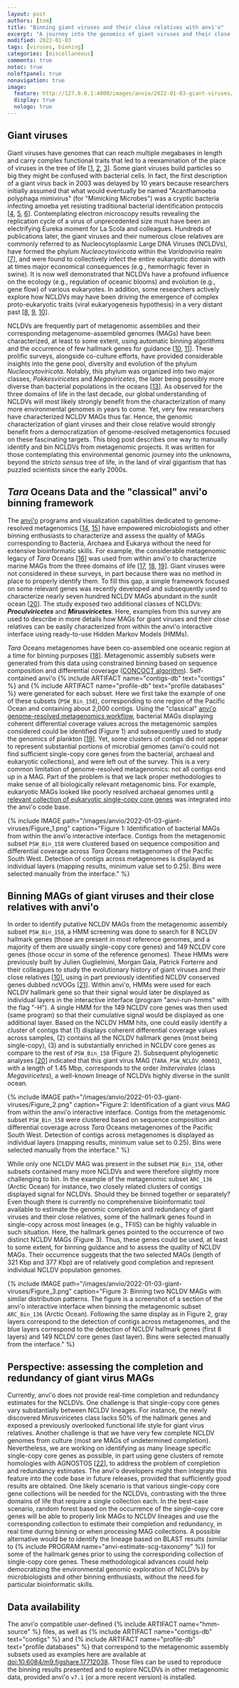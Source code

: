 ```yaml
---
layout: post
authors: [tom]
title: "Binning giant viruses and their close relatives with anvi'o"
excerpt: "A journey into the genomics of giant viruses and their close relatives "
modified: 2022-01-03
tags: [viruses, binning]
categories: [miscellaneous]
comments: true
notoc: true
noleftpanel: true
nonavigation: true
image:
  feature: http://127.0.0.1:4000/images/anvio/2022-01-03-giant-viruses/header.png
  display: true
  nologo: true
---
```


## Giant viruses

Giant viruses have genomes that can reach multiple megabases in length and carry complex functional traits that led to a reexamination of the place of viruses in the tree of life [[1](https://www.mdpi.com/1999-4915/9/3/46), [2](https://www.pnas.org/content/111/11/4274), [3](https://www.science.org/doi/10.1126/science.1239181)]. Some giant viruses build particles so big they might be confused with bacterial cells. In fact, the first description of a giant virus back in 2003 was delayed by 10 years because researchers initially assumed that what would eventually be named "Acanthamoeba polyphaga mimivirus" (for "Mimicking Microbes") was a cryptic bacteria infecting amoeba yet resisting traditional bacterial identification protocols [[4](https://www.science.org/doi/10.1126/science.1081867), [5](https://academic.oup.com/femsre/article/39/6/779/550971), [6](https://www.ncbi.nlm.nih.gov/pmc/articles/PMC498455/)]. Contemplating electron microscopy results revealing the replication cycle of a virus of unprecedented size must have been an electrifying Eureka moment for La Scola and colleagues. Hundreds of publications later, the giant viruses and their numerous close relatives are commonly referred to as Nucleocytoplasmic Large DNA Viruses (NCLDVs), have formed the phylum *Nucleocytoviricota* within the *Varidnaviria* realm [[7](https://journals.asm.org/doi/10.1128/MMBR.00061-19)], and were found to collectively infect the entire eukaryotic domain with at times major economical consequences (e.g., hemorrhagic fever in swine). It is now well demonstrated that NCLDVs have a profound influence on the ecology (e.g., regulation of oceanic blooms) and evolution (e.g., gene flow) of various eukaryotes. In addition, some researchers actively explore how NCLDVs may have been driving the emergence of complex proto-eukaryotic traits (viral eukaryogenesis hypothesis) in a very distant past [[8](https://pubmed.ncbi.nlm.nih.gov/19845630/), [9](https://www.frontiersin.org/articles/10.3389/fmicb.2020.571831/full), [10](https://www.pnas.org/content/116/39/19585)].

NCLDVs are frequently part of metagenomic assemblies and their corresponding metagenome-assembled genomes (MAGs) have been characterized, at least to some extent, using automatic binning algorithms and the occurrence of few hallmark genes for guidance [[10](https://www.nature.com/articles/s41586-020-1957-x), [11](https://www.nature.com/articles/s41467-020-15507-2)]. These prolific surveys, alongside co-culture efforts, have provided considerable insights into the gene pool, diversity and evolution of the phylum *Nucleocytoviricota*. Notably, this phylum was organized into two major classes, *Pokkesviricetes* and *Megaviricetes*, the later being possibly more diverse than bacterial populations in the oceans [[13](https://pubmed.ncbi.nlm.nih.gov/29806626/)]. As observed for the three domains of life in the last decade, our global understanding of NCLDVs will most likely strongly benefit from the characterization of many more environmental genomes in years to come. Yet, very few researchers have characterized NCLDV MAGs thus far. Hence, the genomic characterization of giant viruses and their close relative would strongly benefit from a democratization of genome-resolved metagenomics focused on these fascinating targets. This blog post describes one way to manually identify and bin NCLDVs from metagenomic projects. It was written for those contemplating this environmental genomic journey into the unknowns, beyond the *stricto sensus* tree of life, in the land of viral gigantism that has puzzled scientists since the early 2000s.

## *Tara* Oceans Data and the "classical" anvi'o binning framework

The [anvi'o](http://anvio.org) programs and visualization capabilities dedicated to genome-resolved metagenomics [[14](https://peerj.com/articles/1319/), [15](https://www.nature.com/articles/s41564-020-00834-3)] have empowered microbiologists and other binning enthusiasts to characterize and assess the quality of MAGs corresponding to Bacteria, Archaea and Eukarya without the need for extensive bioinformatic skills. For example, the considerable metagenomic legacy of *Tara* Oceans [[16](https://www.nature.com/articles/s41579-020-0364-5)] was used from within anvi'o to characterize marine MAGs from the three domains of life [[17](https://www.nature.com/articles/s41564-018-0176-9), [18](https://doi.org/10.1101/2020.10.15.341214), [19](https://doi.org/10.1038/s41396-021-01135-1)]. Giant viruses were not considered in these surveys, in part because there was no method in place to properly identify them. To fill this gap, a simple framework focused on some relevant genes was recently developed and subsequently used to characterize nearly seven hundred NCLDV MAGs abundant in the sunlit ocean [[20](https://doi.org/10.1101/2021.12.27.474232)]. The study exposed two additional classes of NCLDVs: ***Proculviricetes*** and ***Mirusviricetes***. Here, examples from this survey are used to describe in more details how MAGs for giant viruses and their close relatives can be easily characterized from within the anvi'o interactive interface using ready-to-use Hidden Markov Models (HMMs).

*Tara* Oceans metagenomes have been co-assembled one oceanic region at a time for binning purposes [[18](https://doi.org/10.1101/2020.10.15.341214)]. Metagenomic assembly subsets were generated from this data using constrained binning based on sequence composition and differential coverage ([CONCOCT algorithm](https://www.nature.com/articles/nmeth.3103)). Self-contained anvi'o {% include ARTIFACT name="contigs-db" text="contigs" %} and {% include ARTIFACT name="profile-db" text="profile databases" %} were generated for each subset. Here we first take the example of one of these subsets (`PSW_Bin_158`), corresponding to one region of the Pacific Ocean and containing about 2,000 contigs. Using the "classical" [anvi'o genome-resolved metagenomics workflow](https://merenlab.org/2016/06/22/anvio-tutorial-v2/), bacterial MAGs displaying coherent differential coverage values across the metagenomic samples considered could be identified (Figure 1) and subsequently used to study the genomics of plankton [[19](https://doi.org/10.1038/s41396-021-01135-1)]. Yet, some clusters of contigs did not appear to represent substantial portions of microbial genomes (anvi'o could not find sufficient single-copy core genes from the bacterial, archaeal and eukaryotic collections), and were left out of the survey. This is a very common limitation of genome-resolved metagenomics: not all contigs end up in a MAG. Part of the problem is that we lack proper methodologies to make sense of all biologically relevant metagenomic bins. For example, eukaryotic MAGs looked like poorly resolved archaeal genomes until [a relevant collection of eukaryotic single-copy core genes](https://merenlab.org/2018/05/05/eukaryotic-single-copy-core-genes/) was integrated into the anvi'o code base.


{% include IMAGE path="/images/anvio/2022-01-03-giant-viruses/Figure_1.png" caption="Figure 1: Identification of bacterial MAGs from within the anvi'o interactive interface. Contigs from the metagenomic subset `PSW_Bin_158` were clustered based on sequence composition and differential coverage across *Tara* Oceans metagenomes of the Pacific South West. Detection of contigs across metagenomes is displayed as individual layers (mapping results, minimum value set to 0.25). Bins were selected manually from the interface." %}

## Binning MAGs of giant viruses and their close relatives with anvi'o

In order to identify putative NCLDV MAGs from the metagenomic assembly subset `PSW_Bin_158`, a HMM screening was done to search for 8 NCLDV hallmark genes (those are present in most reference genomes, and a majority of them are usually single-copy core genes) and 149 NCLDV core genes (those occur in some of the reference genomes). These HMMs were previously built by Julien Guglielmini, Morgan Gaia, Patrick Forterre and their colleagues to study the evolutionary history of giant viruses and their close relatives [[10](https://www.pnas.org/content/116/39/19585)], using in part previously identified NCLDV conserved genes dubbed ncVOGs [[21](https://virologyj.biomedcentral.com/articles/10.1186/1743-422X-6-223)]. Within anvi'o, HMMs were used for each NCLDV hallmark gene so that their signal would later be displayed as individual layers in the interactive interface (program "anvi-run-hmms" with the flag "-H"). A single HMM for the 149 NCLDV core genes was then used (same program) so that their cumulative signal would be displayed as one additional layer. Based on the NCLDV HMM hits, one could easily identify a cluster of contigs that (1) displays coherent differential coverage values across samples, (2) contains all the NCLDV hallmark genes (most being single-copy), (3) and is substantially enriched in NCLDV core genes as compare to the rest of `PSW_Bin_158` (Figure 2). Subsequent phylogenetic analyses [[20](https://doi.org/10.1101/2021.12.27.474232)] indicated that this giant virus MAG (`TARA_PSW_NCLDV_00001`), with a length of 1.45 Mbp, corresponds to the order *Imitervirales* (class *Megaviricetes*), a well-known lineage of NCLDVs highly diverse in the sunlit ocean.

{% include IMAGE path="/images/anvio/2022-01-03-giant-viruses/Figure_2.png" caption="Figure 2: Identification of a giant virus MAG from within the anvi'o interactive interface. Contigs from the metagenomic subset `PSW_Bin_158` were clustered based on sequence composition and differential coverage across *Tara* Oceans metagenomes of the Pacific South West. Detection of contigs across metagenomes is displayed as individual layers (mapping results, minimum value set to 0.25). Bins were selected manually from the interface." %}

While only one NCLDV MAG was present in the subset `PSW_Bin_158`, other subsets contained many more NCLDVs and were therefore slightly more challenging to bin. In the example of the metagenomic subset `ARC_136` (Arctic Ocean) for instance, two closely related clusters of contigs displayed signal for NCLDVs. Should they be binned together or separately? Even though there is currently no comprehensive bioinformatic tool available to estimate the genomic completion and redundancy of giant viruses and their close relatives, some of the hallmark genes found in single-copy across most lineages (e.g., TFIIS) can be highly valuable in such situation. Here, the hallmark genes pointed to the occurrence of two distinct NCLDV MAGs (Figure 3). Thus, these genes could be used, at least to some extent, for binning guidance and to assess the quality of NCLDV MAGs. Their occurrence suggests that the two selected MAGs (length of 321 Kbp and 377 Kbp) are of relatively good completion and represent individual NCLDV population genomes.

{% include IMAGE path="/images/anvio/2022-01-03-giant-viruses/Figure_3.png" caption="Figure 3: Binning two NCLDV MAGs with similar distribution patterns. The figure is a screenshot of a section of the anvi'o interactive interface when binning the metagenomic subset `ARC_Bin_136` (Arctic Ocean). Following the same display as in Figure 2, gray layers correspond to the detection of contigs across metagenomes, and the blue layers correspond to the detection of NCLDV hallmark genes (first 8 layers) and 149 NCLDV core genes (last layer). Bins were selected manually from the interface." %}



## Perspective: assessing the completion and redundancy of giant virus MAGs

Currently, anvi'o does not provide real-time completion and redundancy estimates for the NCLDVs. One challenge is that single-copy core genes vary substantially between NCLDV lineages. For instance, the newly discovered Mirusviricetes class lacks 50% of the hallmark genes and exposed a previously overlooked functional life style for giant virus relatives. Another challenge is that we have very few complete NCLDV genomes from culture (most are MAGs of undetermined completion). Nevertheless, we are working on identifying as many lineage specific single-copy core genes as possible, in part using gene clusters of remote homologies with AGNOSTOS [[22](https://www.biorxiv.org/content/10.1101/2020.06.30.180448v6)], to address the problem of completion and redundancy estimates. The anvi'o developers might then integrate this feature into the code base in future releases, provided that sufficiently good results are obtained. One likely scenario is that various single-copy core gene collections will be needed for the NCLDVs, contrasting with the three domains of life that require a single collection each. In the best-case scenario, random forest based on the occurrence of the single-copy core genes will be able to properly link MAGs to NCLDV lineages and use the corresponding collection to estimate their completion and redundancy, in real time during binning or when processing MAG collections. A possible alternative would be to identify the lineage based on BLAST results (similar to {% include PROGRAM name="anvi-estimate-scg-taxonomy" %}) for some of the hallmark genes prior to using the corresponding collection of single-copy core genes. These methodological advances could help democratizing the environmental genomic exploration of NCLDVs by microbiologists and other binning enthusiasts, without the need for particular bioinformatic skills.

## Data availability

The anvi'o compatible user-defined {% include ARTIFACT name="hmm-source" %} files, as well as {% include ARTIFACT name="contigs-db" text="contigs" %} and {% include ARTIFACT name="profile-db" text="profile databases" %} that correspond to the metagenomic assembly subsets used as examples here are available at [doi:10.6084/m9.figshare.17712038](https://doi.org/10.6084/m9.figshare.17712038). Those files can be used to reproduce the binning results presented and to explore NCLDVs in other metagenomic data, provided anvi'o `v7.1` (or a more recent version) is installed.
